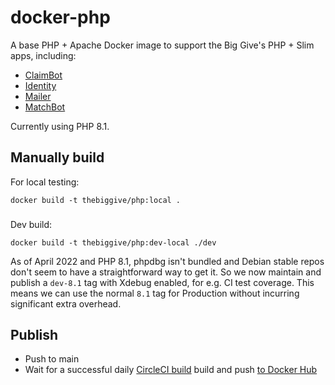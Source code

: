 # docker-php

A base PHP + Apache Docker image to support the Big Give's PHP + Slim apps, including:
 
 * [ClaimBot](https://github.com/thebiggive/claimbot)
 * [Identity](https://github.com/thebiggive/identity)
 * [Mailer](https://github.com/thebiggive/mailer)
 * [MatchBot](https://github.com/thebiggive/matchbot)

Currently using PHP 8.1.

## Manually build

For local testing:

    docker build -t thebiggive/php:local .

###

Dev build:

    docker build -t thebiggive/php:dev-local ./dev

As of April 2022 and PHP 8.1, phpdbg isn't bundled and Debian stable repos don't seem to have
a straightforward way to get it. So we now maintain and publish a `dev-8.1` tag with Xdebug enabled,
for e.g. CI test coverage. This means we can use the normal `8.1` tag for Production without
incurring significant extra overhead.

## Publish

* Push to main
* Wait for a successful daily [CircleCI build](.circleci/config.yml) build and push [to Docker Hub](https://hub.docker.com/r/thebiggive/php/builds/)

